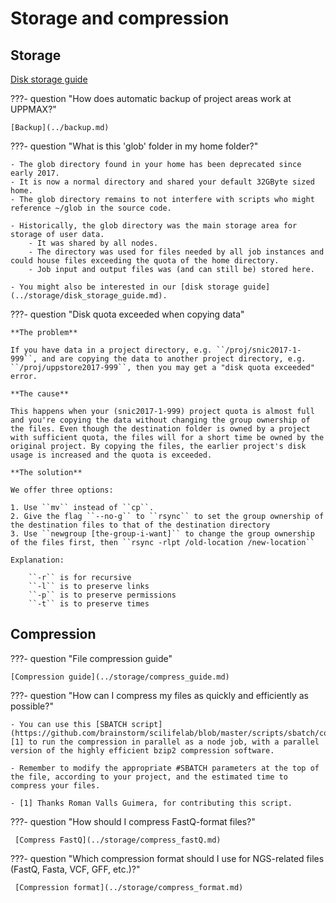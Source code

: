 # Storage and compression

## Storage

[Disk storage guide](../storage/disk_storage_guide.md)

???- question "How does automatic backup of project areas work at UPPMAX?"

    [Backup](../backup.md)

???- question "What is this 'glob' folder in my home folder?"

    - The glob directory found in your home has been deprecated since early 2017.
    - It is now a normal directory and shared your default 32GByte sized home.
    - The glob directory remains to not interfere with scripts who might reference ~/glob in the source code.

    - Historically, the glob directory was the main storage area for storage of user data.
        - It was shared by all nodes.
        - The directory was used for files needed by all job instances and could house files exceeding the quota of the home directory.
        - Job input and output files was (and can still be) stored here.

    - You might also be interested in our [disk storage guide](../storage/disk_storage_guide.md).

???- question "Disk quota exceeded when copying data"

    **The problem**
    
    If you have data in a project directory, e.g. ``/proj/snic2017-1-999``, and are copying the data to another project directory, e.g. ``/proj/uppstore2017-999``, then you may get a "disk quota exceeded" error.
    
    **The cause**
    
    This happens when your (snic2017-1-999) project quota is almost full and you're copying the data without changing the group ownership of the files. Even though the destination folder is owned by a project with sufficient quota, the files will for a short time be owned by the original project. By copying the files, the earlier project's disk usage is increased and the quota is exceeded.
    
    **The solution**
    
    We offer three options:
    
    1. Use ``mv`` instead of ``cp``.
    2. Give the flag ``--no-g`` to ``rsync`` to set the group ownership of the destination files to that of the destination directory
    3. Use ``newgroup [the-group-i-want]`` to change the group ownership of the files first, then ``rsync -rlpt /old-location /new-location``
    
    Explanation:
    
        ``-r`` is for recursive
        ``-l`` is to preserve links
        ``-p`` is to preserve permissions
        ``-t`` is to preserve times 
    

## Compression

???- question "File compression guide"

    [Compression guide](../storage/compress_guide.md)

???- question "How can I compress my files as quickly and efficiently as possible?"

    - You can use this [SBATCH script](https://github.com/brainstorm/scilifelab/blob/master/scripts/sbatch/compress_pbzip2.sh) [1] to run the compression in parallel as a node job, with a parallel version of the highly efficient bzip2 compression software.

    - Remember to modify the appropriate #SBATCH parameters at the top of the file, according to your project, and the estimated time to compress your files.

    - [1] Thanks Roman Valls Guimera, for contributing this script.

???- question "How should I compress FastQ-format files?"

     [Compress FastQ](../storage/compress_fastQ.md)

???- question "Which compression format should I use for NGS-related files (FastQ, Fasta, VCF, GFF, etc.)?"

     [Compression format](../storage/compress_format.md)
